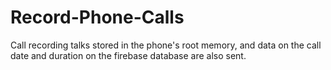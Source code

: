 # Record-Phone-Calls
Call recording talks stored in the phone's root memory, and data on the call date and duration on the firebase database are also sent.
